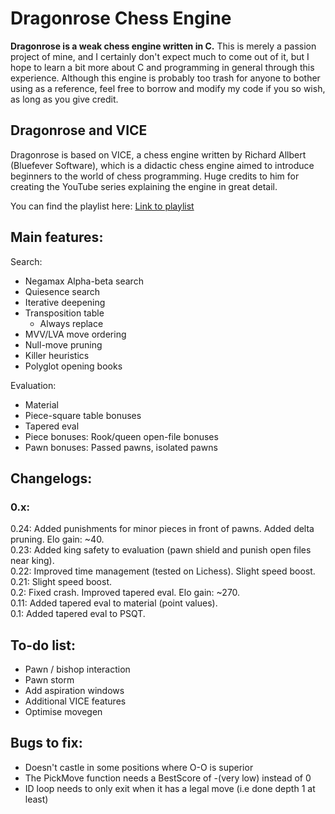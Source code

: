 # Dragonrose Chess Engine
**Dragonrose is a weak chess engine written in C.** This is merely a passion project of mine, and I certainly don't expect much to come out of it, but I hope to learn a bit more about C and programming in general through this experience.
Although this engine is probably too trash for anyone to bother using as a reference, feel free to borrow and modify my code if you so wish, as long as you give credit.

## Dragonrose and VICE

Dragonrose is based on VICE, a chess engine written by Richard Allbert (Bluefever Software), which is a didactic chess engine aimed to introduce beginners to the world of chess programming. Huge credits to him for creating the YouTube series explaining the engine in great detail.

You can find the playlist here: [Link to playlist](https://www.youtube.com/playlist?list=PLZ1QII7yudbc-Ky058TEaOstZHVbT-2hg)

## Main features:

Search:
- Negamax Alpha-beta search
- Quiesence search
- Iterative deepening
- Transposition table
  - Always replace
- MVV/LVA move ordering
- Null-move pruning
- Killer heuristics
- Polyglot opening books

Evaluation:
- Material
- Piece-square table bonuses
- Tapered eval
- Piece bonuses: Rook/queen open-file bonuses
- Pawn bonuses: Passed pawns, isolated pawns

## Changelogs: <br>
### 0.x: <br>
0.24: Added punishments for minor pieces in front of pawns. Added delta pruning. Elo gain: ~40. <br>
0.23: Added king safety to evaluation (pawn shield and punish open files near king). <br>
0.22: Improved time management (tested on Lichess). Slight speed boost. <br>
0.21: Slight speed boost. <br>
0.2: Fixed crash. Improved tapered eval. Elo gain: ~270. <br>
0.11: Added tapered eval to material (point values). <br>
0.1: Added tapered eval to PSQT. <br>

## To-do list:
- Pawn / bishop interaction
- Pawn storm
- Add aspiration windows
- Additional VICE features 
- Optimise movegen

## Bugs to fix:
- Doesn't castle in some positions where O-O is superior
- The PickMove function needs a BestScore of -(very low) instead of 0
- ID loop needs to only exit when it has a legal move (i.e done depth 1 at least)
